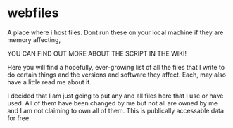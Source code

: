 # webfiles
A place where i host files. Dont run these on your local machine if they are memory affecting, 

YOU CAN FIND OUT MORE ABOUT THE SCRIPT IN THE WIKI!

Here you will find a hopefully, ever-growing list of all the files that I write to do certain things and the versions and software they affect. Each, may also have a little read me about it. 

I decided that I am just going to put any and all files here that I use or have used. All of them have been changed by me but not all are owned by me and I am not claiming to own all of them. This is publically accessable data for free.
